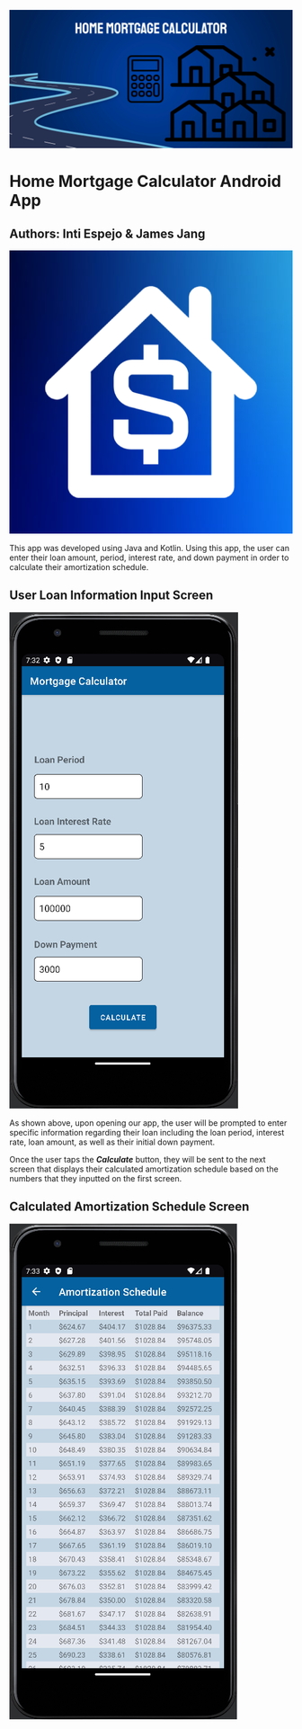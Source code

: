 ![Feature Graphic](feature_graphic.png)
# Home Mortgage Calculator Android App

## Authors: Inti Espejo & James Jang

![App Icon](app_icon.png)

This app was developed using Java and Kotlin. Using this app, the user can enter their loan amount, period, interest rate, and down payment in order to calculate their amortization schedule.

## User Loan Information Input Screen
![screen1](screen1.png)

As shown above, upon opening our app, the user will be prompted to enter specific information regarding their loan including the loan period, interest rate, loan amount, as well as their initial down payment.

Once the user taps the **_Calculate_** button, they will be sent to the next screen that displays their calculated amortization schedule based on the numbers that they inputted on the first screen.

## Calculated Amortization Schedule Screen
![screen2](screen2.png)
